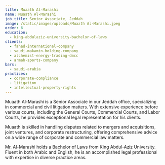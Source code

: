 ```yaml
---
title: Muaath Al-Marashi
name: Muaath Al-Marashi
job_title: Senior Associate, Jeddah
image: /static/images/uploads/Muaath Al-Marashi.jpeg
order: 6
education:
  - king-abdulaziz-university-bachelor-of-laws
clients:
  - fahad-international-company
  - saudi-makamin-holding-company
  - alchemist-energy-trading-dmcc
  - armah-sports-company
bars:
  - saudi-arabia
practices:
  - corporate-compliance
  - litigation
  - intellectual-property-rights
---
```

Muaath Al-Marashi is a Senior Associate in our Jeddah office, specializing in commercial and civil litigation matters. With extensive experience before various courts, including the General Courts, Commercial Courts, and Labor Courts, he provides exceptional legal representation for his clients.

Muaath is skilled in handling disputes related to mergers and acquisitions, joint ventures, and corporate restructuring, offering comprehensive advice on a wide range of corporate and commercial law matters.

Mr. Al-Marashi holds a Bachelor of Laws from King Abdul-Aziz University. Fluent in both Arabic and English, he is an accomplished legal professional with expertise in diverse practice areas.
